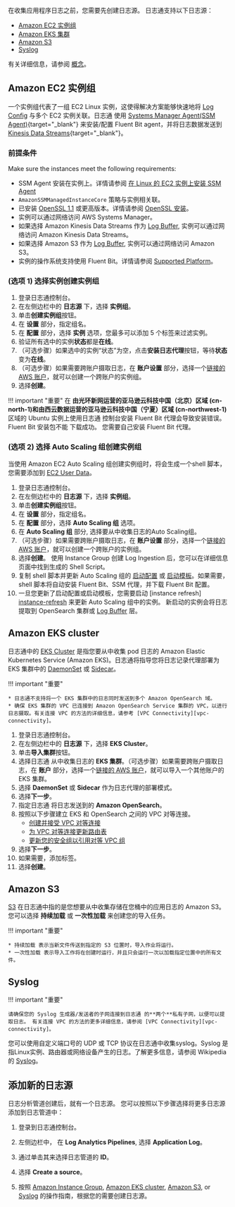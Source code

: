 在收集应用程序日志之前，您需要先创建日志源。 日志通支持以下日志源：

* [Amazon EC2 实例组](#amazon-ec2-instance-group)
* [Amazon EKS 集群](#amazon-eks-cluster)
* [Amazon S3](#amazon-s3)
* [Syslog](#syslog)

有关详细信息，请参阅 [概念](./index.md#concepts)。

## Amazon EC2 实例组

一个实例组代表了一组 EC2 Linux 实例，这使得解决方案能够快速地将 [Log Config](./index.md#log-config) 与多个 EC2 实例关联。日志通 使用 [Systems Manager Agent(SSM Agent)][ssm-agent]{target="_blank"} 来安装/配置 Fluent Bit agent，并将日志数据发送到 [Kinesis Data Streams][kds]{target="_blank"}。

### 前提条件

Make sure the instances meet the following requirements:

- SSM Agent 安装在实例上。详情请参阅 [在 Linux 的 EC2 实例上安装 SSM Agent](https://docs.aws.amazon.com/systems-manager/latest/userguide/sysman-manual-agent-install.html)
- `AmazonSSMManagedInstanceCore` 策略与实例相关联。
- 已安装 [OpenSSL 1.1][open-ssl] 或更高版本。详情请参阅 [OpenSSL 安装](../resources/open-ssl.md)。
- 实例可以通过网络访问 AWS Systems Manager。
- 如果选择 Amazon Kinesis Data Streams 作为 [Log Buffer](./index.md#log-buffer), 实例可以通过网络访问 Amazon Kinesis Data Streams。
- 如果选择 Amazon S3 作为 [Log Buffer](./index.md#log-buffer), 实例可以通过网络访问 Amazon S3。
- 实例的操作系统支持使用 Fluent Bit。详情请参阅 [Supported Platform][supported-platforms]。

### (选项 1) 选择实例创建实例组

1. 登录日志通控制台。
2. 在左侧边栏中的 **日志源** 下，选择 **实例组**。
3. 单击**创建实例组**按钮。
4. 在 **设置** 部分，指定组名。
5. 在 **配置** 部分，选择 **实例** 选项，您最多可以添加 5 个标签来过滤实例。
6. 验证所有选中的实例**状态**都是**在线**。
7. （可选步骤）如果选中的实例“状态”为空，点击**安装日志代理**按钮，等待**状态**变为**在线**。
8. （可选步骤）如果需要跨账户摄取日志，在 **账户设置** 部分，选择一个[链接的 AWS 账户](../link-account/index.md)，就可以创建一个跨账户的实例组。
9. 选择**创建**。

!!! important "重要"
    在 **由光环新网运营的亚马逊云科技中国（北京）区域 (cn-north-1)和由西云数据运营的亚马逊云科技中国（宁夏）区域 (cn-northwest-1)** 区域的 Ubuntu 实例上使用日志通 控制台安装 Fluent Bit 代理会导致安装错误。 Fluent Bit 安装包不能
    下载成功。 您需要自己安装 Fluent Bit 代理。

### (选项 2) 选择 Auto Scaling 组创建实例组
当使用 Amazon EC2 Auto Scaling 组创建实例组时，将会生成一个shell 脚本， 您需要添加到 [EC2 User Data][ec2-user-data]。

1. 登录日志通控制台。
2. 在左侧边栏中的 **日志源** 下，选择 **实例组**。
3. 单击**创建实例组**按钮。
4. 在 **设置** 部分，指定组名。
5. 在 **配置** 部分，选择 **Auto Scaling 组** 选项。
6. 在 **Auto Scaling 组** 部分, 选择要从中收集日志的Auto Scaling组。
7. （可选步骤）如果需要跨账户摄取日志，在 **账户设置** 部分，选择一个[链接的 AWS 账户](../link-account/index.md)，就可以创建一个跨账户的实例组。
8. 选择**创建**。 使用 Instance Group 创建 Log Ingestion 后，您可以在详细信息页面中找到生成的 Shell Script。
9. 复制 shell 脚本并更新 Auto Scaling 组的 [启动配置](https://docs.aws.amazon.com/autoscaling/ec2/userguide/launch-configurations.html) 或 [启动模板](https://docs.aws.amazon.com/AWSEC2/latest/UserGuide/ec2-launch-templates.html)。如果需要，shell 脚本将自动安装 Fluent Bit、SSM 代理，并下载 Fluent Bit 配置。
10. 一旦您更新了启动配置或启动模板，您需要启动 [instance refresh] [instance-refresh] 来更新 Auto Scaling 组中的实例。
新启动的实例会将日志提取到 OpenSearch 集群或 [Log Buffer](./index.md#日志缓冲区log-buffer) 层。

## Amazon EKS cluster

日志通中的 [EKS Cluster][eks] 是指您要从中收集 pod 日志的 Amazon Elastic Kubernetes Service (Amazon EKS)。日志通将指导您将日志记录代理部署为 EKS 集群中的 [DaemonSet][daemonset] 或 [Sidecar][sidecar]。

!!! important "重要"

    * 日志通不支持将一个 EKS 集群中的日志同时发送到多个 Amazon OpenSearch 域。
    * 确保 EKS 集群的 VPC 已连接到 Amazon OpenSearch Service 集群的 VPC，以进行日志摄取。有关连接 VPC 的方法的详细信息，请参考 [VPC Connectivity][vpc-connectivity]。

1. 登录日志通控制台。
2. 在左侧边栏中的 **日志源** 下，选择 **EKS Cluster**。
3. 单击**导入集群**按钮。
4. 选择日志通 从中收集日志的 **EKS 集群**。（可选步骤）如果需要跨账户摄取日志，在 **账户** 部分，选择一个[链接的 AWS 账户](../link-account/index.md)，就可以导入一个其他账户的 EKS 集群。
5. 选择 **DaemonSet** 或 **Sidecar** 作为日志代理的部署模式。
6. 选择**下一步**。
7. 指定日志通 将日志发送到的 **Amazon OpenSearch**。
8. 按照以下步骤建立 EKS 和 OpenSearch 之间的 VPC 对等连接。
    - [创建并接受 VPC 对等连接](https://docs.aws.amazon.com/vpc/latest/peering/create-vpc-peering-connection.html)
    - [为 VPC 对等连接更新路由表](https://docs.aws.amazon.com/vpc/latest/peering/vpc-peering-routing.html)
    - [更新您的安全组以引用对等 VPC 组](https://docs.aws.amazon.com/vpc/latest/peering/vpc-peering-security-groups.html)
9. 选择**下一步**。
10. 如果需要，添加标签。
11. 选择**创建**。

## Amazon S3

[S3][s3] 在日志通中指的是您想要从中收集存储在您桶中的应用日志的 Amazon S3。您可以选择 **持续加载** 或 **一次性加载** 来创建您的导入任务。

!!! important "重要"

    * 持续加载 表示当新文件传送到指定的 S3 位置时，导入作业将运行。
    * 一次性加载 表示导入工作将在创建时运行，并且只会运行一次以加载指定位置中的所有文件。


## Syslog

!!! important "重要"

    请确保您的 Syslog 生成器/发送者的子网连接到日志通 的**两个**私有子网，以便可以提取日志。 有关连接 VPC 的方法的更多详细信息，请参阅 [VPC Connectivity][vpc-connectivity]。

您可以使用自定义端口号的 UDP 或 TCP 协议在日志通中收集syslog。Syslog 是指Linux实例、路由器或网络设备产生的日志。了解更多信息，请参阅 Wikipedia 的 [Syslog][syslog]。


## 添加新的日志源

日志分析管道创建后，就有一个日志源。 您可以按照以下步骤选择将更多日志源添加到日志管道中：

1. 登录到日志通控制台。

2. 左侧边栏中， 在 **Log Analytics Pipelines**, 选择 **Application Log**。

3. 通过单击其来选择日志管道的 **ID**。

4. 选择 **Create a source**。

5. 按照 [Amazon Instance Group](#amazon-ec2-instance-group), [Amazon EKS cluster](#amazon-eks-cluster), [Amazon S3](#amazon-s3), or [Syslog](#syslog) 的操作指南，根据您的需要创建日志源。



[kds]: https://aws.amazon.com/kinesis/data-streams/
[ssm-agent]: https://docs.aws.amazon.com/systems-manager/latest/userguide/ssm-agent.html
[open-ssl]: https://www.openssl.org/source/
[eks]: https://docs.aws.amazon.com/eks/latest/userguide/what-is-eks.html
[s3]: https://docs.aws.amazon.com/AmazonS3/latest/userguide/Welcome.html
[daemonset]: https://kubernetes.io/docs/concepts/workloads/controllers/daemonset/
[sidecar]: https://kubernetes.io/docs/concepts/workloads/pods/#workload-resources-for-managing-pods
[syslog]: https://en.wikipedia.org/wiki/Syslog
[bucket]: https://docs.aws.amazon.com/AmazonS3/latest/userguide//UsingBucket.html
[supported-platforms]: https://docs.fluentbit.io/manual/installation/supported-platforms
[vpc-connectivity]: https://docs.aws.amazon.com/whitepapers/latest/building-scalable-secure-multi-vpc-network-infrastructure/vpc-to-vpc-connectivity.html
[ec2-user-data]: https://docs.aws.amazon.com/AWSEC2/latest/UserGuide/user-data.html#user-data-shell-scripts
[instance-refresh]: https://docs.aws.amazon.com/autoscaling/ec2/userguide/asg-instance-refresh.html